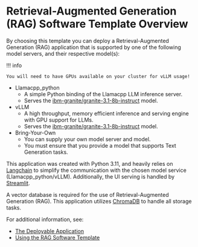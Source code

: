 <!-- Original Recipe README: https://github.com/containers/ai-lab-recipes/blob/main/recipes/natural_language_processing/rag/README.md
-->

# **Retrieval-Augmented Generation (RAG) Software Template Overview**

By choosing this template you can deploy a Retrieval-Augmented Generation (RAG) application that is supported by one of the following model servers, and their respective model(s):

!!! info

    You will need to have GPUs available on your cluster for vLLM usage!

- Llamacpp_python
  - A simple Python binding of the Llamacpp LLM inference server.
  - Serves the [ibm-granite/granite-3.1-8b-instruct](https://huggingface.co/ibm-granite/granite-3.1-8b-instruct) model.
- vLLM
  - A high throughput, memory efficient inference and serving engine with GPU support for LLMs.
  - Serves the [ibm-granite/granite-3.1-8b-instruct](https://huggingface.co/ibm-granite/granite-3.1-8b-instruct) model.
- Bring-Your-Own
  - You can supply your own model server and model.
  - You must ensure that you provide a model that supports Text Generation tasks.

This application was created with Python 3.11, and heavily relies on [Langchain](https://python.langchain.com/docs/introduction/) to simplify the communication with the chosen model service (Llamacpp_python/vLLM). Additionally, the UI serving is handled by [Streamlit](https://streamlit.io/).

A vector database is required for the use of Retrieval-Augmented Generation (RAG). This application utilizes [ChromaDB](https://www.trychroma.com/) to handle all storage tasks.

For additional information, see:

- [The Deployable Application](./application.md)
- [Using the RAG Software Template](./usage.md)